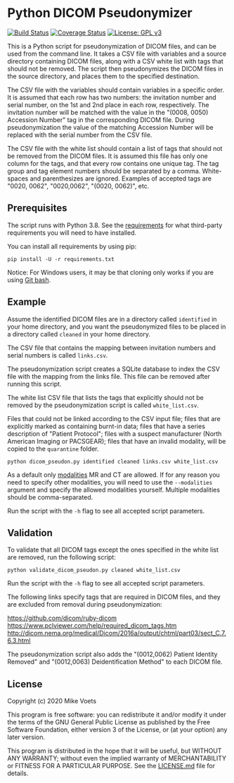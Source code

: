 # Python DICOM Pseudonymizer

[![Build Status](https://travis-ci.org/mikevoets/dicom-pseudon.svg?branch=master)](https://travis-ci.org/mikevoets/dicom-pseudon) [![Coverage Status](https://coveralls.io/repos/github/mikevoets/dicom-pseudon/badge.svg?branch=master)](https://coveralls.io/github/mikevoets/dicom-pseudon?branch=master) [![License: GPL v3](https://img.shields.io/badge/License-GPLv3-blue.svg)](LICENSE.md)

This is a Python script for pseudonymization of DICOM files, and can be used from the command line. It takes a CSV file with variables and a source directory containing DICOM files, along with a CSV white list with tags that should not be removed. The script then pseudonymizes the DICOM files in the source directory, and places them to the specified destination.

The CSV file with the variables should contain variables in a specific order. It is assumed that each row has two numbers: the invitation number and serial number, on the 1st and 2nd place in each row, respectively. The invitation number will be matched with the value in the "(0008, 0050) Accession Number" tag in the corresponding DICOM file. During pseudonymization the value of the matching Accession Number will be replaced with the serial number from the CSV file.

The CSV file with the white list should contain a list of tags that should not be removed from the DICOM files. It is assumed this file has only one column for the tags, and that every row contains one unique tag. The tag group and tag element numbers should be separated by a comma. White-spaces and parenthesizes are ignored. Examples of accepted tags are "0020, 0062", "0020,0062", "(0020, 0062)", etc.

## Prerequisites

The script runs with Python 3.8. See the [requirements](requirements.txt) for what third-party requirements you will need to have installed.

You can install all requirements by using pip:

```
pip install -U -r requirements.txt
```

Notice: For Windows users, it may be that cloning only works if you are using [Git bash](https://git-scm.com/downloads).

## Example

Assume the identified DICOM files are in a directory called `identified` in your home directory, and you want the pseudonymized files to be placed in a directory called `cleaned` in your home directory.

The CSV file that contains the mapping between invitation numbers and serial numbers is called `links.csv`.

The pseudonymization script creates a SQLite database to index the CSV file with the mapping from the links file. This file can be removed after running this script.

The white list CSV file that lists the tags that explicitly should not be removed by the pseudonymization script is called `white_list.csv`.

Files that could not be linked according to the CSV input file; files that are explicitly marked as containing burnt-in data; files that have a series description of "Patient Protocol"; files with a suspect manufacturer (North American Imaging or PACSGEAR); files that have an invalid modality, will be copied to the `quarantine` folder.

```
python dicom_pseudon.py identified cleaned links.csv white_list.csv
```

As a default only [modalities](https://www.dicomlibrary.com/dicom/modality/) MR and CT are allowed. If for any reason you need to specify other modalities, you will need to use the `--modalities` argument and specify the allowed modalities yourself. Multiple modalities should be comma-separated.

Run the script with the `-h` flag to see all accepted script parameters.

## Validation

To validate that all DICOM tags except the ones specified in the white list are removed, run the following script:

```
python validate_dicom_pseudon.py cleaned white_list.csv
```

Run the script with the `-h` flag to see all accepted script parameters.

The following links specify tags that are required in DICOM files, and they are excluded from removal during pseudonymization:

https://github.com/dicom/ruby-dicom
https://www.pclviewer.com/help/required_dicom_tags.htm
http://dicom.nema.org/medical/Dicom/2016a/output/chtml/part03/sect_C.7.6.3.html

The pseudonymization script also adds the "(0012,0062) Patient Identity Removed" and "(0012,0063) Deidentification Method" to each DICOM file.

## License

Copyright (c) 2020  Mike Voets

This program is free software: you can redistribute it and/or modify it under the terms of the GNU General Public License as published by the Free Software Foundation, either version 3 of the License, or (at your option) any later version.

This program is distributed in the hope that it will be useful, but WITHOUT ANY WARRANTY; without even the implied warranty of MERCHANTABILITY or FITNESS FOR A PARTICULAR PURPOSE. See the [LICENSE.md](LICENSE.md) file for details.
